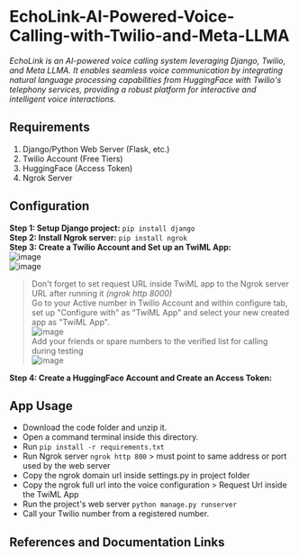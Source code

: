 # EchoLink-AI-Powered-Voice-Calling-with-Twilio-and-Meta-LLMA
*EchoLink is an AI-powered voice calling system leveraging Django, Twilio, and Meta LLMA. It enables seamless voice communication 
by integrating natural language processing capabilities from HuggingFace with Twilio's telephony services, 
providing a robust platform for interactive and intelligent voice interactions.*

## Requirements
1. Django/Python Web Server (Flask, etc.)
2. Twilio Account (Free Tiers)
3. HuggingFace (Access Token)
4. Ngrok Server

## Configuration
**Step 1: Setup Django project:** `pip install django`  
**Step 2: Install Ngrok server:** `pip install ngrok`  
**Step 3: Create a Twilio Account and Set up an TwiML App:**  
![image](https://github.com/user-attachments/assets/c4560b74-e0ce-4424-8fda-34e06f5b6792)  
![image](https://github.com/user-attachments/assets/0f13e9c7-7d0d-4963-97b6-e8e79b9fc634)  
> Don't forget to set request URL inside TwiML app to the Ngrok server URL after running it *(ngrok http 8000)*  
> Go to your Active number in Twilio Account and within configure tab, set up "Configure with" as "TwiML App" and select your new created app as "TwiML App".  
![image](https://github.com/user-attachments/assets/0321bfd8-57f5-4ed4-b3bd-c3e4d867e453)  
> Add your friends or spare numbers to the verified list for calling during testing  
![image](https://github.com/user-attachments/assets/8492cd9d-560f-479a-b959-a6caea412c2e)  

**Step 4: Create a HuggingFace Account and Create an Access Token:**  

## App Usage  
- Download the code folder and unzip it.  
- Open a command terminal inside this directory.  
- Run `pip install -r requirements.txt`  
- Run Ngrok server `ngrok http 800` > must point to same address or port used by the web server  
- Copy the ngrok domain url inside settings.py in project folder  
- Copy the ngrok full url into the voice configuration > Request Url inside the TwiML App  
- Run the project's web server `python manage.py runserver`  
- Call your Twilio number from a registered number.  

## References and Documentation Links  
